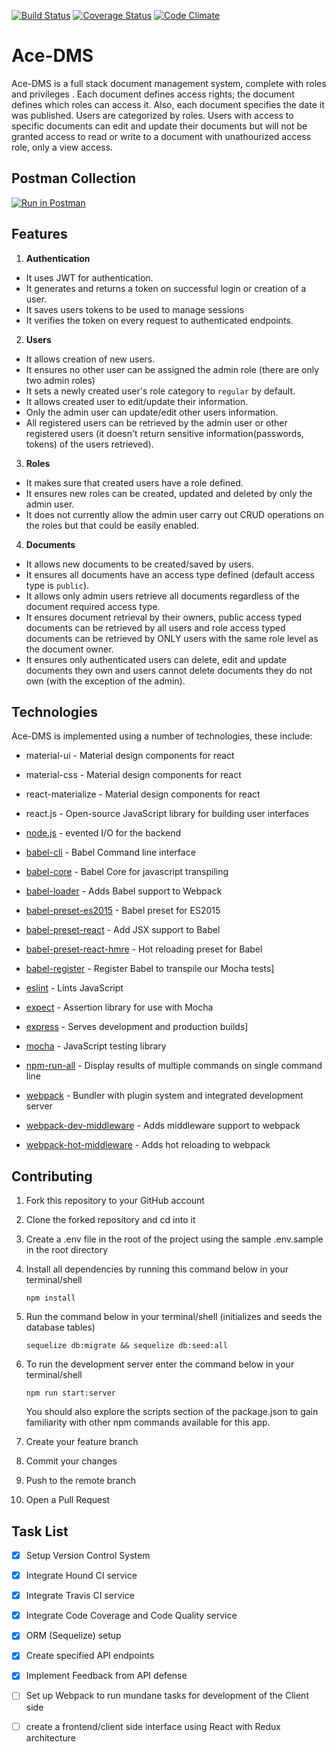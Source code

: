 [![Build Status](https://travis-ci.org/andela-rhenshaw/Ace-DMS.svg?branch=chore%2F%23142416561-integrate-travisCI)](https://travis-ci.org/andela-rhenshaw/Ace-DMS)
[![Coverage Status](https://coveralls.io/repos/github/andela-rhenshaw/Ace-DMS/badge.svg?branch=chore%2F%23142416561-integrate-travisCI)](https://coveralls.io/github/andela-rhenshaw/Ace-DMS?branch=chore%2F%23142416561-integrate-travisCI)
[![Code Climate](https://codeclimate.com/github/andela-rhenshaw/Ace-DMS/badges/gpa.svg)](https://codeclimate.com/github/andela-rhenshaw/Ace-DMS)
# Ace-DMS
Ace-DMS is a full stack document management system, complete with roles and privileges . Each document defines access rights; the document defines which roles can access it. Also, each document specifies the date it was published.
Users are categorized by roles. Users with access to specific documents can edit and update their documents but will not be granted access to read or write to a document with unathourized access role, only a view access.


## Postman Collection
[![Run in Postman](https://run.pstmn.io/button.svg)](https://app.getpostman.com/run-collection/79158ea63ffdea6731dd)

## Features

1. **Authentication**
  - It uses JWT for authentication.  
  - It generates and returns a token on successful login or creation of a user.
  - It saves users tokens to be used to manage sessions  
  - It verifies the token on every request to authenticated endpoints.

2. **Users**
  - It allows creation of new users. 
  - It ensures no other user can be assigned the admin role (there are only two admin roles)
  - It sets a newly created user's role category to `regular` by default.  
  - It allows created user to edit/update their information.
  - Only the admin user can update/edit other users information.
  - All registered users can be retrieved by the admin user or other registered users (it doesn't return sensitive information(passwords, tokens) of the users retrieved).

3. **Roles**
  - It makes sure  that created users have a role defined.
  - It ensures new roles can be created, updated and deleted by only the admin user.   
  - It does not currently allow the admin user carry out CRUD operations on the roles but that could be easily enabled.

4. **Documents**
  - It allows new documents to be created/saved by users.  
  - It ensures all documents have an access type defined (default access type is `public`).  
  - It allows only admin users retrieve all documents regardless of the document required access type.  
  - It ensures document retrieval by their owners, public access typed documents can be retrieved by all users and role access typed documents can be retrieved by ONLY users with the same role level as the document owner.     
  - It ensures only authenticated users can delete, edit and update documents they own and users cannot delete documents they do not own (with the exception of the admin). 

## Technologies
Ace-DMS is implemented using a number of technologies, these include:
* material-ui - Material design components for react
* material-css - Material design components for react
* react-materialize - Material design components for react
* react.js - Open-source JavaScript library for building user interfaces
* [node.js] - evented I/O for the backend
* [babel-cli] - Babel Command line interface 
* [babel-core] - Babel Core for javascript transpiling
* [babel-loader] - Adds Babel support to Webpack
* [babel-preset-es2015] - Babel preset for ES2015
* [babel-preset-react] - Add JSX support to Babel
* [babel-preset-react-hmre] - Hot reloading preset for Babel
* [babel-register] - Register Babel to transpile our Mocha tests]
* [eslint] - Lints JavaScript
* [expect] - Assertion library for use with Mocha
* [express] - Serves development and production builds]
* [mocha] - JavaScript testing library
* [npm-run-all] - Display results of multiple commands on single command line
* [webpack] - Bundler with plugin system and integrated development server
* [webpack-dev-middleware] - Adds middleware support to webpack
* [webpack-hot-middleware] - Adds hot reloading to webpack


   [mocha]: <https://mochajs.org>
   [node.js]: <http://nodejs.org>
   [React]: <http://gulpjs.com>
   [babel-cli]: <https://babeljs.io/>
   [babel-core]: <https://babeljs.io/>
   [babel-loader]: <https://babeljs.io/>
   [babel-preset-es2015]: <https://babeljs.io/>
   [babel-preset-react]: <https://babeljs.io/>
   [babel-preset-react-hmre]: <https://babeljs.io/>
   [babel-register]: <https://babeljs.io/>
   [eslint]: <http://eslint.org/>
   [expect]: <http://chaijs.com/api/bdd/>
   [express]: <http://expressjs.com/>
   [mocha]: <https://mochajs.org/>
   [npm-run-all]: <https://www.npmjs.com/package/npm-run-all>
   [webpack]: <https://webpack.github.io/>
   [webpack-dev-middleware]: <https://webpack.github.io/>
   [webpack-hot-middleware]: <https://webpack.github.io/>

## Contributing
1. Fork this repository to your GitHub account
2. Clone the forked repository and cd into it
3. Create a .env file in the root of the project using the sample .env.sample in the root directory

5. Install all dependencies by running this command below in your terminal/shell
    ````
    npm install
    ````
6. Run the command below in your terminal/shell (initializes and seeds the database tables)
    ```` 
    sequelize db:migrate && sequelize db:seed:all
    ````
7. To run the development server enter the command below in your terminal/shell
    ````
    npm run start:server
    ````
    You should also explore the scripts section of the package.json to gain familiarity with other npm commands available 
    for this app.
8. Create your feature branch
9. Commit your changes
10. Push to the remote branch
11. Open a Pull Request

## Task List
- [x] Setup Version Control System
- [x] Integrate Hound CI service
- [x] Integrate Travis CI service
- [x] Integrate Code Coverage and Code Quality service
- [x] ORM (Sequelize) setup
- [x] Create specified API endpoints
- [x] Implement Feedback from API defense
- [ ] Set up Webpack to run mundane tasks for development of the Client side
- [ ] create a frontend/client side interface using React with Redux architecture


